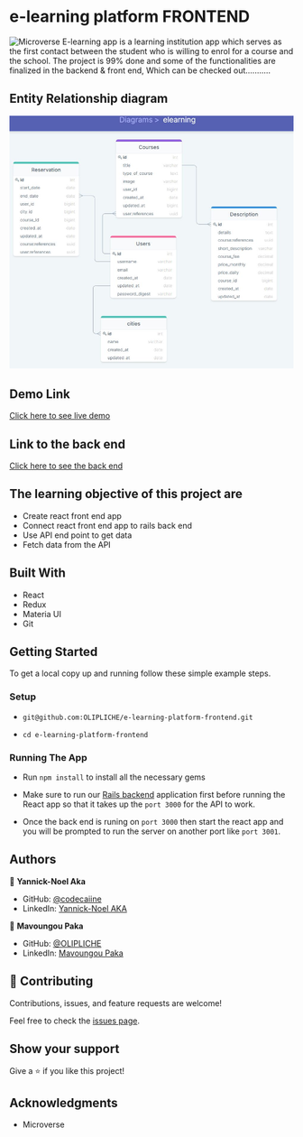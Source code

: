 # e-learning platform FRONTEND

![Microverse](https://img.shields.io/badge/Microverse-blueviolet)
E-learning app is a learning institution app which serves as the first contact between the student who is willing to enrol for
a course and the school. The project is 99% done and some of the functionalities are finalized in the backend & front end, Which can be checked out...........

## Entity Relationship diagram
![Diagram](./elearning.JPG)

## Demo Link
[Click here to see live demo](https://e-learning-platform-p.netlify.app/)

## Link to the back end
[Click here to see the back end](https://github.com/OLIPLICHE/e-learning-platform)



## The learning objective of this project are
- Create react front end app
- Connect react front end app to rails back end
- Use API end point to get data
- Fetch data from the API

## Built With

- React
- Redux
- Materia UI
- Git

## Getting Started

To get a local copy up and running follow these simple example steps.


### Setup
- ```git@github.com:OLIPLICHE/e-learning-platform-frontend.git```

- ```cd e-learning-platform-frontend```

### Running The App

- Run ```npm install``` to install all the necessary gems
- Make sure to run our [Rails backend](https://e-learning-back.herokuapp.com/) application first before running the React app so that it takes up the `port 3000` for the API to work.

- Once the back end is runing on `port 3000` then start the react app and you will be prompted to run the server on another port like `port 3001`.

## Authors

👤 **Yannick-Noel Aka**

- GitHub: [@codecaiine](https://github.com/codecaiine/)
- LinkedIn: [Yannick-Noel AKA](https://www.linkedin.com/in/yannick-no%C3%ABl-aka/)

👤 **Mavoungou Paka**

- GitHub: [@OLIPLICHE](https://github.com/OLIPLICHE)
- LinkedIn: [Mavoungou Paka](https://www.linkedin.com/in/olipliche/)

## 🤝 Contributing

Contributions, issues, and feature requests are welcome!

Feel free to check the [issues page](https://github.com/OLIPLICHE/e-learning-platform/issues).

## Show your support

Give a ⭐️ if you like this project!

## Acknowledgments

- Microverse
